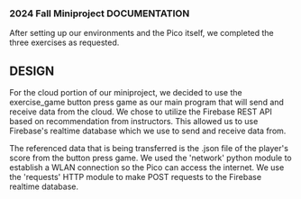 ### 2024 Fall Miniproject DOCUMENTATION

After setting up our environments and the Pico itself, we completed the three
exercises as requested.

## DESIGN

For the cloud portion of our miniproject, we decided to use the exercise_game
button press game as our main program that will send and receive data from the
cloud. We chose to utilize the Firebase REST API based on recommendation from
instructors. This allowed us to use Firebase's realtime database which we use to send
and receive data from.

The referenced data that is being transferred is the .json file of the player's
score from the button press game. We used the 'network' python module to
establish a WLAN connection so the Pico can access the internet. We use the
'requests' HTTP module to make POST requests to the Firebase realtime database.


